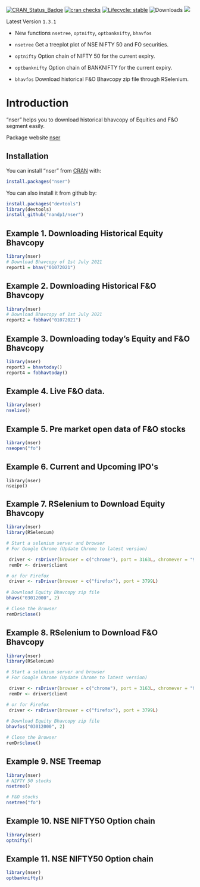 
<!-- README.md is generated from README.Rmd. Please edit that file -->

<!-- badges: start -->

[![CRAN\_Status\_Badge](https://www.r-pkg.org/badges/version/nser)](https://cran.r-project.org/package=nser)
[![cran
checks](https://cranchecks.info/badges/summary/nser)](https://cran.r-project.org/web/checks/check_results_nser.html)
[![Lifecycle:
stable](https://img.shields.io/badge/lifecycle-stable-brightgreen.svg)](https://lifecycle.r-lib.org/articles/stages.html#stable-1)
![Downloads](http://cranlogs.r-pkg.org/badges/nser)
[![](https://cranlogs.r-pkg.org/badges/grand-total/nser)](https://cran.r-project.org/package=nser)
<!-- badges: end -->

Latest Version `1.3.1`

* New functions `nsetree`, `optnifty`, `optbanknifty`, `bhavfos`

* `nsetree` Get a treeplot plot of NSE NIFTY 50 and FO securities. 

* `optnifty` Option chain of NIFTY 50 for the current expiry. 

* `optbanknifty` Option chain of BANKNIFTY for the current expiry. 

* `bhavfos` Download historical F&O Bhavcopy zip file through RSelenium. 


# Introduction

“nser” helps you to download historical bhavcopy of Equities and F\&O
segment easily.

Package website [nser](https://nandp1.github.io/nser/)

## Installation

You can install “nser” from [CRAN](https://CRAN.R-project.org) with:

``` r
install.packages("nser")
```

You can also install it from github by:

``` r
install.packages("devtools")
library(devtools)
install_github("nandp1/nser")
```

## Example 1. Downloading Historical Equity Bhavcopy

``` r
library(nser)
# Download Bhavcopy of 1st July 2021
report1 = bhav("01072021")
```

## Example 2. Downloading Historical F\&O Bhavcopy

``` r
library(nser)
# Download Bhavcopy of 1st July 2021
report2 = fobhav("01072021")
```

## Example 3. Downloading today’s Equity and F\&O Bhavcopy

``` r
library(nser)
report3 = bhavtoday()
report4 = fobhavtoday()
```


## Example 4. Live F&O data.
``` r
library(nser)
nselive()
```

## Example 5. Pre market open data of F&O stocks
``` r
library(nser)
nseopen("fo")
```

## Example 6. Current and Upcoming IPO's
``` {r example}
library(nser)
nseipo()
```

## Example 7. RSelenium to Download Equity Bhavcopy
``` r
library(nser)
library(RSelenium)

# Start a selenium server and browser
# For Google Chrome (Update Chrome to latest version)

 driver <- rsDriver(browser = c("chrome"), port = 3163L, chromever = "91.0.4472.101")
 remDr <- driver$client

# or for Firefox
 driver <- rsDriver(browser = c("firefox"), port = 3799L)
 
# Download Equity Bhavcopy zip file
bhavs("03012000", 2)

# Close the Browser
remDr$close()

```

## Example 8. RSelenium to Download F&O Bhavcopy
``` r
library(nser)
library(RSelenium)

# Start a selenium server and browser
# For Google Chrome (Update Chrome to latest version)

 driver <- rsDriver(browser = c("chrome"), port = 3163L, chromever = "91.0.4472.101")
 remDr <- driver$client

# or for Firefox
 driver <- rsDriver(browser = c("firefox"), port = 3799L)
 
# Download Equity Bhavcopy zip file
bhavfos("03012000", 2)

# Close the Browser
remDr$close()

```

## Example 9. NSE Treemap 
``` r 
library(nser)
# NIFTY 50 stocks
nsetree()

# F&O stocks
nsetree("fo")
```

## Example 10. NSE NIFTY50 Option chain 
``` r 
library(nser)
optnifty()
```

## Example 11. NSE NIFTY50 Option chain 
``` r 
library(nser)
optbanknifty()
```


